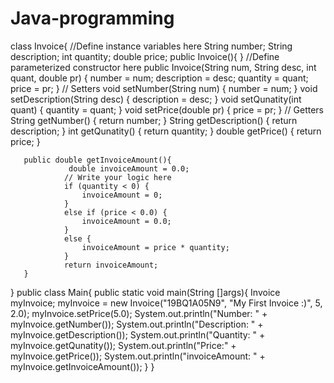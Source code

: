 # Java-programming
class Invoice{
        //Define instance variables here
        String number;
        String description;
        int quantity;
        double price;
        public Invoice(){ }
        //Define parameterized constructor here
        public Invoice(String num, String desc, int quant, double pr) {
            number = num;
            description = desc;
            quantity = quant;
            price = pr;
        }
       // Setters
        void setNumber(String num) {
            number = num;
        }
        void setDescription(String desc) {
            description = desc;
        }
        void setQunatity(int quant) {
            quantity = quant;
        }
        void setPrice(double pr) {
            price = pr;
        }
       // Getters
        String getNumber() {
            return number;
        }
        String getDescription() {
            return description;
        }
        int getQunatity() {
            return quantity;
        }
        double getPrice() {
            return price;
        }

       public double getInvoiceAmount(){
                 double invoiceAmount = 0.0;
                // Write your logic here
                if (quantity < 0) {
                    invoiceAmount = 0;
                }
                else if (price < 0.0) {
                    invoiceAmount = 0.0;
                }
                else {
                    invoiceAmount = price * quantity;
                }
                return invoiceAmount;
       }
}
public class Main{
         public static void main(String []args){
                   Invoice myInvoice;
                   myInvoice = new Invoice("19BQ1A05N9", "My First Invoice :)", 5, 2.0);
                   myInvoice.setPrice(5.0);
                   System.out.println("Number: " + myInvoice.getNumber());
                   System.out.println("Description: " + myInvoice.getDescription());
                   System.out.println("Quantity: " + myInvoice.getQunatity());
                   System.out.println("Price:" + myInvoice.getPrice());
                   System.out.println("invoiceAmount: " + myInvoice.getInvoiceAmount());
         }
}

